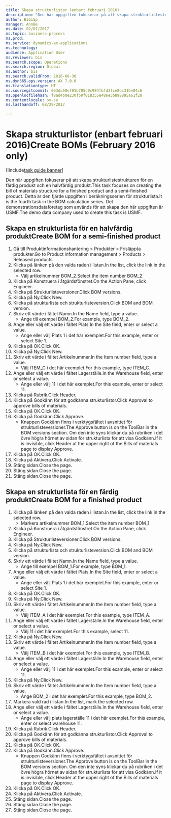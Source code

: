 ```yaml
--- 
title: Skapa strukturlistor (enbart februari 2016)
description: "Den här uppgiften fokuserar på att skapa strukturlistestrukturen för en färdig produkt och en halvfärdig produkt."
author: BibiSp
manager: AnnBe
ms.date: 02/07/2017
ms.topic: business-process
ms.prod: 
ms.service: dynamics-ax-applications
ms.technology: 
audience: Application User
ms.reviewer: bis
ms.search.scope: Operations
ms.search.region: Global
ms.author: bis
ms.search.validFrom: 2016-06-30
ms.dyn365.ops.version: AX 7.0.0
ms.translationtype: HT
ms.sourcegitcommit: 663da58ef01b705c0c984fbfd3fce8bc31be04c6
ms.openlocfilehash: f8ad4b0e230fb0f018355e486e3b898895a61f28
ms.contentlocale: sv-se
ms.lasthandoff: 08/29/2017

---
```

# <a name="create-boms-february-2016-only"></a><span data-ttu-id="c6258-103">Skapa strukturlistor (enbart februari 2016)</span><span class="sxs-lookup"><span data-stu-id="c6258-103">Create BOMs (February 2016 only)</span></span>

[!include[task guide banner](../../includes/task-guide-banner.md)]

<span data-ttu-id="c6258-104">Den här uppgiften fokuserar på att skapa strukturlistestrukturen för en färdig produkt och en halvfärdig produkt.</span><span class="sxs-lookup"><span data-stu-id="c6258-104">This task focuses on creating the bill of materials structure for a finished product and a semi-finished product.</span></span> <span data-ttu-id="c6258-105">Detta är den fjärde uppgiften i beräkningsserien för strukturlista.</span><span class="sxs-lookup"><span data-stu-id="c6258-105">It is the fourth task in the BOM calculation series.</span></span> <span data-ttu-id="c6258-106">Det demonstrationsdataföretag som används för att skapa den här uppgiften är USMF.</span><span class="sxs-lookup"><span data-stu-id="c6258-106">The demo data company used to create this task is USMF.</span></span>


## <a name="create-bom-for-a-semi-finished-product"></a><span data-ttu-id="c6258-107">Skapa en strukturlista för en halvfärdig produkt</span><span class="sxs-lookup"><span data-stu-id="c6258-107">Create BOM for a semi-finished product</span></span>
1. <span data-ttu-id="c6258-108">Gå till Produktinformationshantering > Produkter > Frisläppta produkter.</span><span class="sxs-lookup"><span data-stu-id="c6258-108">Go to Product information management > Products > Released products.</span></span>
2. <span data-ttu-id="c6258-109">Klicka på länken på den valda raden i listan.</span><span class="sxs-lookup"><span data-stu-id="c6258-109">In the list, click the link in the selected row.</span></span>
    * <span data-ttu-id="c6258-110">Välj artikelnummer BOM_2.</span><span class="sxs-lookup"><span data-stu-id="c6258-110">Select the item number BOM_2.</span></span>  
3. <span data-ttu-id="c6258-111">Klicka på Konstruera i åtgärdsfönstret.</span><span class="sxs-lookup"><span data-stu-id="c6258-111">On the Action Pane, click Engineer.</span></span>
4. <span data-ttu-id="c6258-112">Klicka på Strukturlisteversioner.</span><span class="sxs-lookup"><span data-stu-id="c6258-112">Click BOM versions.</span></span>
5. <span data-ttu-id="c6258-113">Klicka på Ny.</span><span class="sxs-lookup"><span data-stu-id="c6258-113">Click New.</span></span>
6. <span data-ttu-id="c6258-114">Klicka på strukturlista och strukturlisteversion.</span><span class="sxs-lookup"><span data-stu-id="c6258-114">Click BOM and BOM version.</span></span>
7. <span data-ttu-id="c6258-115">Skriv ett värde i fältet Namn.</span><span class="sxs-lookup"><span data-stu-id="c6258-115">In the Name field, type a value.</span></span>
    * <span data-ttu-id="c6258-116">Ange till exempel BOM_2.</span><span class="sxs-lookup"><span data-stu-id="c6258-116">For example, type BOM_2.</span></span>  
8. <span data-ttu-id="c6258-117">Ange eller välj ett värde i fältet Plats.</span><span class="sxs-lookup"><span data-stu-id="c6258-117">In the Site field, enter or select a value.</span></span>
    * <span data-ttu-id="c6258-118">Ange eller välj Plats 1 i det här exemplet.</span><span class="sxs-lookup"><span data-stu-id="c6258-118">For this example, enter or select Site 1.</span></span>  
9. <span data-ttu-id="c6258-119">Klicka på OK.</span><span class="sxs-lookup"><span data-stu-id="c6258-119">Click OK.</span></span>
10. <span data-ttu-id="c6258-120">Klicka på Ny.</span><span class="sxs-lookup"><span data-stu-id="c6258-120">Click New.</span></span>
11. <span data-ttu-id="c6258-121">Skriv ett värde i fältet Artikelnummer.</span><span class="sxs-lookup"><span data-stu-id="c6258-121">In the Item number field, type a value.</span></span>
    * <span data-ttu-id="c6258-122">Välj ITEM_C i det här exemplet.</span><span class="sxs-lookup"><span data-stu-id="c6258-122">For this example, type ITEM_C.</span></span>  
12. <span data-ttu-id="c6258-123">Ange eller välj ett värde i fältet Lagerställe.</span><span class="sxs-lookup"><span data-stu-id="c6258-123">In the Warehouse field, enter or select a value.</span></span>
    * <span data-ttu-id="c6258-124">Ange eller välj 11 i det här exemplet.</span><span class="sxs-lookup"><span data-stu-id="c6258-124">For this example, enter or select 11.</span></span>  
13. <span data-ttu-id="c6258-125">Klicka på Rubrik.</span><span class="sxs-lookup"><span data-stu-id="c6258-125">Click Header.</span></span>
14. <span data-ttu-id="c6258-126">Klicka på Godkänn för att godkänna strukturlistor.</span><span class="sxs-lookup"><span data-stu-id="c6258-126">Click Approval to approve bills of materials.</span></span>
15. <span data-ttu-id="c6258-127">Klicka på OK.</span><span class="sxs-lookup"><span data-stu-id="c6258-127">Click OK.</span></span>
16. <span data-ttu-id="c6258-128">Klicka på Godkänn.</span><span class="sxs-lookup"><span data-stu-id="c6258-128">Click Approve.</span></span>
    * <span data-ttu-id="c6258-129">Knappen Godkänn finns i verktygsfältet i avsnittet för strukturlisteversioner.</span><span class="sxs-lookup"><span data-stu-id="c6258-129">The Approve button is on the ToolBar in the  BOM versions section.</span></span> <span data-ttu-id="c6258-130">Om den inte syns klickar du på rubriken i det övre högra hörnet av sidan för strukturlista för att visa Godkänn.</span><span class="sxs-lookup"><span data-stu-id="c6258-130">If it is invisible, click Header at the upper right of the Bills of materials page to display Approve.</span></span>  
17. <span data-ttu-id="c6258-131">Klicka på OK.</span><span class="sxs-lookup"><span data-stu-id="c6258-131">Click OK.</span></span>
18. <span data-ttu-id="c6258-132">Klicka på Aktivera.</span><span class="sxs-lookup"><span data-stu-id="c6258-132">Click Activate.</span></span>
19. <span data-ttu-id="c6258-133">Stäng sidan.</span><span class="sxs-lookup"><span data-stu-id="c6258-133">Close the page.</span></span>
20. <span data-ttu-id="c6258-134">Stäng sidan.</span><span class="sxs-lookup"><span data-stu-id="c6258-134">Close the page.</span></span>
21. <span data-ttu-id="c6258-135">Stäng sidan.</span><span class="sxs-lookup"><span data-stu-id="c6258-135">Close the page.</span></span>

## <a name="create-bom-for-a-finished-product"></a><span data-ttu-id="c6258-136">Skapa en strukturlista för en färdig produkt</span><span class="sxs-lookup"><span data-stu-id="c6258-136">Create BOM for a finished product</span></span>
1. <span data-ttu-id="c6258-137">Klicka på länken på den valda raden i listan.</span><span class="sxs-lookup"><span data-stu-id="c6258-137">In the list, click the link in the selected row.</span></span>
    * <span data-ttu-id="c6258-138">Markera artikelnummer BOM_1.</span><span class="sxs-lookup"><span data-stu-id="c6258-138">Select the item number BOM_1.</span></span>  
2. <span data-ttu-id="c6258-139">Klicka på Konstruera i åtgärdsfönstret.</span><span class="sxs-lookup"><span data-stu-id="c6258-139">On the Action Pane, click Engineer.</span></span>
3. <span data-ttu-id="c6258-140">Klicka på Strukturlisteversioner.</span><span class="sxs-lookup"><span data-stu-id="c6258-140">Click BOM versions.</span></span>
4. <span data-ttu-id="c6258-141">Klicka på Ny.</span><span class="sxs-lookup"><span data-stu-id="c6258-141">Click New.</span></span>
5. <span data-ttu-id="c6258-142">Klicka på strukturlista och strukturlisteversion.</span><span class="sxs-lookup"><span data-stu-id="c6258-142">Click BOM and BOM version.</span></span>
6. <span data-ttu-id="c6258-143">Skriv ett värde i fältet Namn.</span><span class="sxs-lookup"><span data-stu-id="c6258-143">In the Name field, type a value.</span></span>
    * <span data-ttu-id="c6258-144">Ange till exempel BOM_1.</span><span class="sxs-lookup"><span data-stu-id="c6258-144">For example, type BOM_1.</span></span>  
7. <span data-ttu-id="c6258-145">Ange eller välj ett värde i fältet Plats.</span><span class="sxs-lookup"><span data-stu-id="c6258-145">In the Site field, enter or select a value.</span></span>
    * <span data-ttu-id="c6258-146">Ange eller välj Plats 1 i det här exemplet.</span><span class="sxs-lookup"><span data-stu-id="c6258-146">For this example, enter or select Site 1.</span></span>  
8. <span data-ttu-id="c6258-147">Klicka på OK.</span><span class="sxs-lookup"><span data-stu-id="c6258-147">Click OK.</span></span>
9. <span data-ttu-id="c6258-148">Klicka på Ny.</span><span class="sxs-lookup"><span data-stu-id="c6258-148">Click New.</span></span>
10. <span data-ttu-id="c6258-149">Skriv ett värde i fältet Artikelnummer.</span><span class="sxs-lookup"><span data-stu-id="c6258-149">In the Item number field, type a value.</span></span>
    * <span data-ttu-id="c6258-150">Välj ITEM_A i det här exemplet.</span><span class="sxs-lookup"><span data-stu-id="c6258-150">For this example, type ITEM_A.</span></span>  
11. <span data-ttu-id="c6258-151">Ange eller välj ett värde i fältet Lagerställe.</span><span class="sxs-lookup"><span data-stu-id="c6258-151">In the Warehouse field, enter or select a value.</span></span>
    * <span data-ttu-id="c6258-152">Välj 11 i det här exemplet.</span><span class="sxs-lookup"><span data-stu-id="c6258-152">For this example, select 11.</span></span>  
12. <span data-ttu-id="c6258-153">Klicka på Ny.</span><span class="sxs-lookup"><span data-stu-id="c6258-153">Click New.</span></span>
13. <span data-ttu-id="c6258-154">Skriv ett värde i fältet Artikelnummer.</span><span class="sxs-lookup"><span data-stu-id="c6258-154">In the Item number field, type a value.</span></span>
    * <span data-ttu-id="c6258-155">Välj ITEM_B i det här exemplet.</span><span class="sxs-lookup"><span data-stu-id="c6258-155">For this example, type ITEM_B.</span></span>  
14. <span data-ttu-id="c6258-156">Ange eller välj ett värde i fältet Lagerställe.</span><span class="sxs-lookup"><span data-stu-id="c6258-156">In the Warehouse field, enter or select a value.</span></span>
    * <span data-ttu-id="c6258-157">Ange eller välj 11 i det här exemplet.</span><span class="sxs-lookup"><span data-stu-id="c6258-157">For this example, enter or select 11.</span></span>  
15. <span data-ttu-id="c6258-158">Klicka på Ny.</span><span class="sxs-lookup"><span data-stu-id="c6258-158">Click New.</span></span>
16. <span data-ttu-id="c6258-159">Skriv ett värde i fältet Artikelnummer.</span><span class="sxs-lookup"><span data-stu-id="c6258-159">In the Item number field, type a value.</span></span>
    * <span data-ttu-id="c6258-160">Ange BOM_2 i det här exemplet.</span><span class="sxs-lookup"><span data-stu-id="c6258-160">For this example, type BOM_2.</span></span>  
17. <span data-ttu-id="c6258-161">Markera vald rad i listan.</span><span class="sxs-lookup"><span data-stu-id="c6258-161">In the list, mark the selected row.</span></span>
18. <span data-ttu-id="c6258-162">Ange eller välj ett värde i fältet Lagerställe.</span><span class="sxs-lookup"><span data-stu-id="c6258-162">In the Warehouse field, enter or select a value.</span></span>
    * <span data-ttu-id="c6258-163">Ange eller välj plats lagerställe 11 i det här exemplet.</span><span class="sxs-lookup"><span data-stu-id="c6258-163">For this example, enter or select warehouse 11.</span></span>  
19. <span data-ttu-id="c6258-164">Klicka på Rubrik.</span><span class="sxs-lookup"><span data-stu-id="c6258-164">Click Header.</span></span>
20. <span data-ttu-id="c6258-165">Klicka på Godkänn för att godkänna strukturlistor.</span><span class="sxs-lookup"><span data-stu-id="c6258-165">Click Approval to approve bills of materials.</span></span>
21. <span data-ttu-id="c6258-166">Klicka på OK.</span><span class="sxs-lookup"><span data-stu-id="c6258-166">Click OK.</span></span>
22. <span data-ttu-id="c6258-167">Klicka på Godkänn.</span><span class="sxs-lookup"><span data-stu-id="c6258-167">Click Approve.</span></span>
    * <span data-ttu-id="c6258-168">Knappen Godkänn finns i verktygsfältet i avsnittet för strukturlisteversioner.</span><span class="sxs-lookup"><span data-stu-id="c6258-168">The Approve button is on the ToolBar in the  BOM versions section.</span></span> <span data-ttu-id="c6258-169">Om den inte syns klickar du på rubriken i det övre högra hörnet av sidan för strukturlista för att visa Godkänn.</span><span class="sxs-lookup"><span data-stu-id="c6258-169">If it is invisible, click Header at the upper right of the Bills of materials page to display Approve.</span></span>  
23. <span data-ttu-id="c6258-170">Klicka på OK.</span><span class="sxs-lookup"><span data-stu-id="c6258-170">Click OK.</span></span>
24. <span data-ttu-id="c6258-171">Klicka på Aktivera.</span><span class="sxs-lookup"><span data-stu-id="c6258-171">Click Activate.</span></span>
25. <span data-ttu-id="c6258-172">Stäng sidan.</span><span class="sxs-lookup"><span data-stu-id="c6258-172">Close the page.</span></span>
26. <span data-ttu-id="c6258-173">Stäng sidan.</span><span class="sxs-lookup"><span data-stu-id="c6258-173">Close the page.</span></span>
27. <span data-ttu-id="c6258-174">Stäng sidan.</span><span class="sxs-lookup"><span data-stu-id="c6258-174">Close the page.</span></span>


